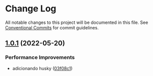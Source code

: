 # Change Log

All notable changes to this project will be documented in this file.
See [Conventional Commits](https://conventionalcommits.org) for commit guidelines.

## [1.0.1](https://github.com/thiagobrolly/design-system-doc/compare/v3.0.0...v1.0.1) (2022-05-20)


### Performance Improvements

* adicionando husky ([03f08c1](https://github.com/thiagobrolly/design-system-doc/commit/03f08c129052c5df8c4c26334e702db4ac394960))
